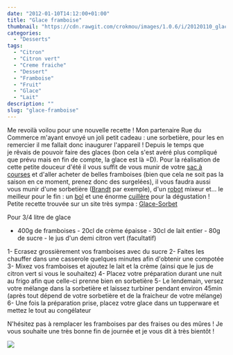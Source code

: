 ```yaml
---
date: "2012-01-10T14:12:00+01:00"
title: "Glace framboise"
thumbnail: "https://cdn.rawgit.com/crokmou/images/1.0.6/i/20120110_glace_framboise_1.jpg"
categories:
  - "Desserts"
tags:
  - "Citron"
  - "Citron vert"
  - "Creme fraiche"
  - "Dessert"
  - "Framboise"
  - "Fruit"
  - "Glace"
  - "Lait"
description: ""
slug: "glace-framboise"
---
```


Me revoilà voilou pour une nouvelle recette ! Mon partenaire Rue du Commerce m'ayant envoyé un joli petit cadeau : une sorbetière, pour les en remercier il me fallait donc inaugurer l'appareil ! Depuis le temps que je rêvais de pouvoir faire des glaces (bon cela s'est avéré plus compliqué que prévu mais en fin de compte, la glace est là =D). Pour la réalisation de cette petite douceur d'été il vous suffit de vous munir de votre [sac à courses](http://www.rueducommerce.fr/m/pl/malid:5325227) et d'aller acheter de belles framboises (bien que cela ne soit pas la saison en ce moment, prenez donc des surgelées), il vous faudra aussi vous munir d'une sorbetière ([Brandt](http://www.rueducommerce.fr/m/pl/malid:83961) par exemple), d'un [robot](http://www.rueducommerce.fr/m/pl/malid:229) mixeur et... le meilleur pour le fin : un [bol](http://www.rueducommerce.fr/m/pl/malid:4769881) et une énorme [cuillère](http://www.rueducommerce.fr/m/pl/malid:43774626) pour la dégustation ! Petite recette trouvée sur un site très sympa : [Glace-Sorbet](http://glace-sorbet.fr/glace-framboise/)

Pour 3/4 litre de glace

- 400g de framboises - 20cl de crème épaisse - 30cl de lait entier - 80g de sucre - le jus d'un demi citron vert (facultatif)

1- Ecrasez grossièrement vos framboises avec du sucre 2- Faites les chauffer dans une casserole quelques minutes afin d'obtenir une compotée 3- Mixez vos framboises et ajoutez le lait et la crème (ainsi que le jus de citron vert si vous le souhaitez) 4- Placez votre préparation durant une nuit au frigo afin que celle-ci prenne bien en sorbetière 5- Le lendemain, versez votre mélange dans la sorbetière et laissez turbiner pendant environ 45min (après tout dépend de votre sorbetière et de la fraicheur de votre mélange) 6- Une fois la préparation prise, placez votre glace dans un tupperware et mettez le tout au congélateur

N'hésitez pas à remplacer les framboises par des fraises ou des mûres ! Je vous souhaite une très bonne fin de journée et je vous dit à très bientôt !

[![](http://4.bp.blogspot.com/-2bLosyMFac4/TxhFg0sR2dI/AAAAAAAABec/Mzg1OnlXUmM/s1600/Signature+copie.jpg)](http://4.bp.blogspot.com/-2bLosyMFac4/TxhFg0sR2dI/AAAAAAAABec/Mzg1OnlXUmM/s1600/Signature+copie.jpg)